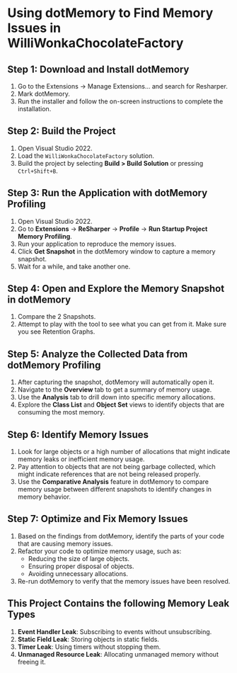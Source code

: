 # Using dotMemory to Find Memory Issues in WilliWonkaChocolateFactory

## Step 1: Download and Install dotMemory
1. Go to the Extensions -> Manage Extensions... and search for Resharper.
2. Mark dotMemory.
3. Run the installer and follow the on-screen instructions to complete the installation.

## Step 2: Build the Project
1. Open Visual Studio 2022.
2. Load the `WilliWonkaChocolateFactory` solution.
3. Build the project by selecting __Build > Build Solution__ or pressing `Ctrl+Shift+B`.

## Step 3: Run the Application with dotMemory Profiling
1. Open Visual Studio 2022.
2. Go to __Extensions__ -> __ReSharper__ -> __Profile__ -> __Run Startup Project Memory Profiling__.
3. Run your application to reproduce the memory issues.
4. Click __Get Snapshot__ in the dotMemory window to capture a memory snapshot.
5. Wait for a while, and take another one.

## Step 4: Open and Explore the Memory Snapshot in dotMemory
1. Compare the 2 Snapshots.
2. Attempt to play with the tool to see what you can get from it. Make sure you see Retention Graphs.

## Step 5: Analyze the Collected Data from dotMemory Profiling
1. After capturing the snapshot, dotMemory will automatically open it.
2. Navigate to the __Overview__ tab to get a summary of memory usage.
3. Use the __Analysis__ tab to drill down into specific memory allocations.
4. Explore the __Class List__ and __Object Set__ views to identify objects that are consuming the most memory.

## Step 6: Identify Memory Issues
1. Look for large objects or a high number of allocations that might indicate memory leaks or inefficient memory usage.
2. Pay attention to objects that are not being garbage collected, which might indicate references that are not being released properly.
3. Use the __Comparative Analysis__ feature in dotMemory to compare memory usage between different snapshots to identify changes in memory behavior.

## Step 7: Optimize and Fix Memory Issues
1. Based on the findings from dotMemory, identify the parts of your code that are causing memory issues.
2. Refactor your code to optimize memory usage, such as:
   - Reducing the size of large objects.
   - Ensuring proper disposal of objects.
   - Avoiding unnecessary allocations.
3. Re-run dotMemory to verify that the memory issues have been resolved.

## This Project Contains the following Memory Leak Types

1. **Event Handler Leak**: Subscribing to events without unsubscribing.
2. **Static Field Leak**: Storing objects in static fields.
3. **Timer Leak**: Using timers without stopping them.
4. **Unmanaged Resource Leak**: Allocating unmanaged memory without freeing it.

